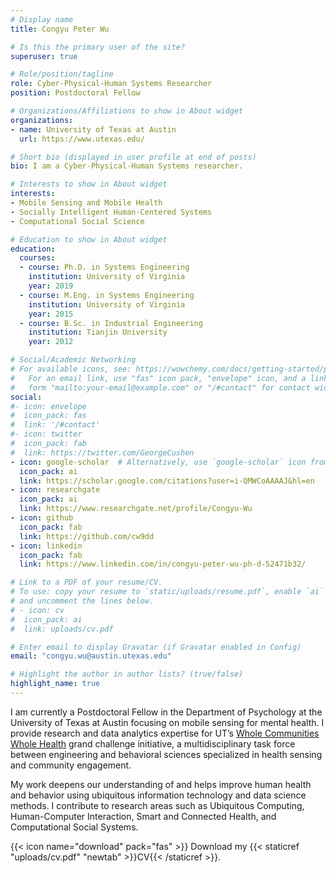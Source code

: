 ```yaml
---
# Display name
title: Congyu Peter Wu

# Is this the primary user of the site?
superuser: true

# Role/position/tagline
role: Cyber-Physical-Human Systems Researcher
position: Postdoctoral Fellow

# Organizations/Affiliations to show in About widget
organizations:
- name: University of Texas at Austin
  url: https://www.utexas.edu/

# Short bio (displayed in user profile at end of posts)
bio: I am a Cyber-Physical-Human Systems researcher.

# Interests to show in About widget
interests:
- Mobile Sensing and Mobile Health
- Socially Intelligent Human-Centered Systems
- Computational Social Science

# Education to show in About widget
education:
  courses:
  - course: Ph.D. in Systems Engineering
    institution: University of Virginia
    year: 2019
  - course: M.Eng. in Systems Engineering
    institution: University of Virginia
    year: 2015
  - course: B.Sc. in Industrial Engineering
    institution: Tianjin University
    year: 2012

# Social/Academic Networking
# For available icons, see: https://wowchemy.com/docs/getting-started/page-builder/#icons
#   For an email link, use "fas" icon pack, "envelope" icon, and a link in the
#   form "mailto:your-email@example.com" or "/#contact" for contact widget.
social:
#- icon: envelope
#  icon_pack: fas
#  link: '/#contact'
#- icon: twitter
#  icon_pack: fab
#  link: https://twitter.com/GeorgeCushen
- icon: google-scholar  # Alternatively, use `google-scholar` icon from `ai` icon pack
  icon_pack: ai
  link: https://scholar.google.com/citations?user=i-QMWCoAAAAJ&hl=en 
- icon: researchgate
  icon_pack: ai
  link: https://www.researchgate.net/profile/Congyu-Wu 
- icon: github
  icon_pack: fab
  link: https://github.com/cw9dd 
- icon: linkedin
  icon_pack: fab
  link: https://www.linkedin.com/in/congyu-peter-wu-ph-d-52471b32/ 

# Link to a PDF of your resume/CV.
# To use: copy your resume to `static/uploads/resume.pdf`, enable `ai` icons in `params.toml`, 
# and uncomment the lines below.
# - icon: cv
#  icon_pack: ai
#  link: uploads/cv.pdf

# Enter email to display Gravatar (if Gravatar enabled in Config)
email: "congyu.wu@austin.utexas.edu"

# Highlight the author in author lists? (true/false)
highlight_name: true
---
```


I am currently a Postdoctoral Fellow in the Department of Psychology at the University of Texas at Austin focusing on mobile sensing for mental health. I provide research and data analytics expertise for UT’s [Whole Communities Whole Health](https://bridgingbarriers.utexas.edu/whole-communities-whole-health/) grand challenge initiative, a multidisciplinary task force between engineering and behavioral sciences specialized in health sensing and community engagement. 

My work deepens our understanding of and helps improve human health and behavior using ubiquitous information technology and data science methods. I contribute to research areas such as Ubiquitous Computing, Human-Computer Interaction, Smart and Connected Health, and Computational Social Systems.

{{< icon name="download" pack="fas" >}} Download my {{< staticref "uploads/cv.pdf" "newtab" >}}CV{{< /staticref >}}.
